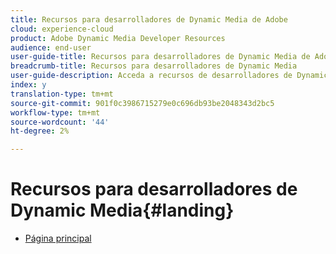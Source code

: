 ```yaml
---
title: Recursos para desarrolladores de Dynamic Media de Adobe
cloud: experience-cloud
product: Adobe Dynamic Media Developer Resources
audience: end-user
user-guide-title: Recursos para desarrolladores de Dynamic Media de Adobe
breadcrumb-title: Recursos para desarrolladores de Dynamic Media
user-guide-description: Acceda a recursos de desarrolladores de Dynamic Media como la Guía de referencia de visores, la API de Image Production System, la API de servicio y procesamiento de imágenes y las notas de la versión archivadas de Scene7.
index: y
translation-type: tm+mt
source-git-commit: 901f0c3986715279e0c696db93be2048343d2bc5
workflow-type: tm+mt
source-wordcount: '44'
ht-degree: 2%

---
```



# Recursos para desarrolladores de Dynamic Media{#landing}

+ [Página principal](/help/landing/home.md)

<!--This TOC may not be necessary. Not sure, so leaving it in.
+ [Viewers Reference Guide](/help/aem-viewers-ref/home.md)
+ [IS/IR API](/help/aem-is-ir-api/home.md)
+ [IPS API](/help/aem-ips-api/c-overview.md)
+ [Image Authoring](/help/aem-ia/aem-ia-home.md)
+ Vignette Automation Module for Python{#vignette}
  + [Vignette Automation Module for Python](/help/vignette-automation-module-for-python/c-vampyhome.md)
+ [Dynamic Media Classic Release Notes](/help/s7-release-notes/home.md)
-->
